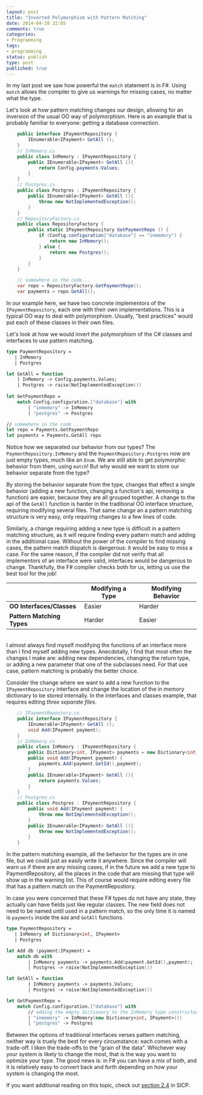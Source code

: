```yaml
---
layout: post
title: "Inverted Polymorphism with Pattern Matching"
date: 2014-04-28 22:05
comments: true
categories: 
- Programming
tags:
- programming
status: publish
type: post
published: true
---
```


In my last post we saw how powerful the `match` statement is in
F#. Using `match` allows the compiler to give us warnings for missing
cases, no matter what the type.

Let's look at how pattern matching changes our design, allowing for an
inversion of the usual OO way of polymorphism. Here is an example that
is probably familiar to everyone: getting a database connection.

``` csharp
	public interface IPaymentRepository {
		IEnumerable<IPayment> GetAll ();
	}
    // InMemory.cs
	public class InMemory : IPaymentRepository {
		public IEnumerable<IPayment> GetAll (){
			return Config.payments.Values;
		}
	}
    // Postgres.cs
	public class Postgres : IPaymentRepository {
		public IEnumerable<IPayment> GetAll (){
			throw new NotImplementedException();
		}
	}
    // RepositoryFactory.cs
	public class RepositoryFactory {
		public static IPaymentRepository GetPaymentRepo () {
			if (Config.configuration["database"] == "inmemory") {
				return new InMemory();
			} else {
				return new Postgres();
			}
		}
	}

    // somewhere in the code...
    var repo = RepositoryFactory.GetPaymentRepo();
    var payments = repo.GetAll();
```

In our example here, we have two concrete implementors of the
`IPaymentRepository`, each one with their own implementations. This is
a typical OO way to deal with polymorphism. Usually, "best practices"
would put each of these classes in their own files.

Let's look at how we would invert the polymorphism of the C# classes
and interfaces to use pattern matching.

``` fsharp
type PaymentRepository = 
   | InMemory
   | Postgres

let GetAll = function
    | InMemory -> Config.payments.Values;
    | Postgres -> raise(NotImplementedException())
        
let GetPaymentRepo = 
    match Config.configuration.["database"] with
        | "inmemory" -> InMemory
        | "postgres" -> Postgres 

// somewhere in the code ...
let repo = Payments.GetPaymentRepo
let payments = Payments.GetAll repo
```

Notice how we separated our behavior from our types? The
`PaymentRepository.InMemory` and the `PaymentRepository.Postgres` now are just empty
types, much like an `Enum`. We are still able to get polymorphic
behavior from them, using `match`! But why would we want to store our
behavior separate from the type?

By storing the behavior separate from the type, changes that effect a
single behavior (adding a new function, changing a function's api,
removing a function) are easier, because they are all grouped
together. A change to the api of the `GetAll` function is harder in
the traditional OO interface structure, requiring modifying several
files. That same change an a pattern matching structure is very easy,
only requiring changes to a few lines of code.

Similarly, a change requiring adding a new type is difficult in a
pattern matching structure, as it will require finding every pattern
match and adding in the additional case. Without the power of the
compiler to find missing cases, the pattern match dispatch is
dangerous: it would be easy to miss a case. For the same reason, if
the compiler did not verify that all implementors of an interface were
valid, interfaces would be dangerous to change. Thankfully, the F#
compiler checks both for us, letting us use the best tool for the job!

|| Modifying a Type  | Modifying Behavior |
|------------- |------------- | ------------- |
|**OO Interfaces/Classes**  |  Easier  | Harder 
|**Pattern Matching Types**  |         Harder  | Easier 

<br />
I almost always find myself modifying the functions of an
interface more than I find myself adding new types. Anecdotally, I
find that most often the changes I make are: adding new dependencies,
changing the return type, or adding a new parameter that one of the
subclasses need. For that use case, pattern matching is probably the
better choice.

Consider the change where we want to add a new function to the
`IPaymentRepository` interface and change the location of the in
memory dictionary to be stored internally. In the interfaces and
classes example, that requires editing _three separate files_.

``` csharp
    // IPaymentRepostory.cs
	public interface IPaymentRepository {
		IEnumerable<IPayment> GetAll ();
		void Add(IPayment payment);
	}
    // InMemory.cs
	public class InMemory : IPaymentRepository {
		public Dictionary<int, IPayment> payments = new Dictionary<int, IPayment>();
		public void Add(IPayment payment) {
			payments.Add(payment.GetId(),payment);
		}
		public IEnumerable<IPayment> GetAll (){
			return payments.Values;
		}
	}
    // Postgres.cs
	public class Postgres : IPaymentRepository {
		public void Add(IPayment payment) {
			throw new NotImplementedException();
		}
		public IEnumerable<IPayment> GetAll (){
			throw new NotImplementedException();
		}
	}
```

In the pattern matching example, all the behavior for the types are in
one file, but we could just as easily write it anywhere. Since the
compiler will warn us if there are any missing cases, if in the future
we add a new type to PaymentRepository, all the places in the code
that are missing that type will show up in the warning list. This of
course would require editing every file that has a pattern match on
the PaymentRepostiory.

In case you were concerned that these F# types do not have any state,
they actually can have fields just like regular classes. The new field
does not need to be named until used in a pattern match, so the only
time it is named is `payments` inside the `Add` and `GetAll`
functions.

``` fsharp
type PaymentRepository = 
   | InMemory of Dictionary<int, IPayment>
   | Postgres

let Add db (payment:IPayment) = 
    match db with
        | InMemory payments -> payments.Add(payment.GetId(),payment);
        | Postgres -> raise(NotImplementedException())

let GetAll = function
        | InMemory payments -> payments.Values;
        | Postgres -> raise(NotImplementedException())

let GetPaymentRepo = 
    match Config.configuration.["database"] with
        // adding the empty dictionary to the InMemory type constructor
        | "inmemory" -> InMemory(new Dictionary<int, IPayment>())
        | "postgres" -> Postgres 
```

Between the options of traditional interfaces verses pattern matching,
neither way is truely the best for every circumstance: each comes with
a trade-off. I liken the trade-offs to the "grain of the
data". Whichever way your system is likely to change the most, that is
the way you want to optimize your type. The good news is: in F# you
can have a mix of both, and it is relatively easy to convert back and
forth depending on how your system is changing the most.

If you want additional reading on this topic, check out <a
href="http://mitpress.mit.edu/sicp/full-text/book/book-Z-H-17.html#%_sec_2.4">section 2.4</a> in SICP.
